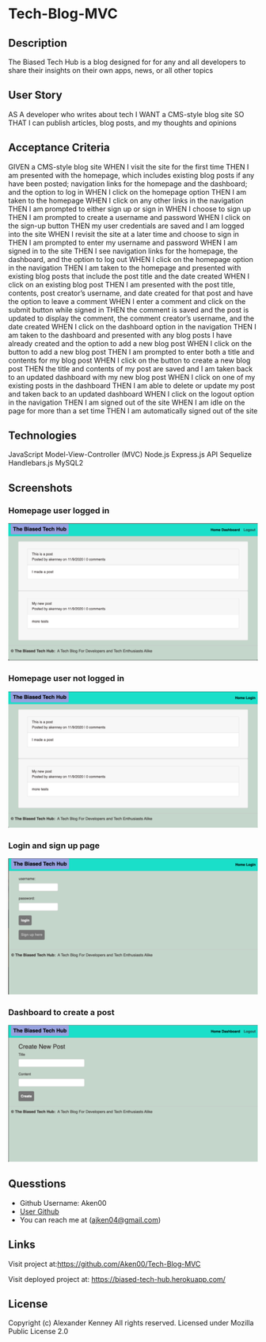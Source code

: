# Tech-Blog-MVC

## Description

The Biased Tech Hub is a blog designed for for any and all developers to share their insights on their own apps, news, or all other topics

## User Story

AS A developer who writes about tech
I WANT a CMS-style blog site
SO THAT I can publish articles, blog posts, and my thoughts and opinions

## Acceptance Criteria

GIVEN a CMS-style blog site
WHEN I visit the site for the first time
THEN I am presented with the homepage, which includes existing blog posts if any have been posted; navigation links for the homepage and the dashboard; and the option to log in
WHEN I click on the homepage option
THEN I am taken to the homepage
WHEN I click on any other links in the navigation
THEN I am prompted to either sign up or sign in
WHEN I choose to sign up
THEN I am prompted to create a username and password
WHEN I click on the sign-up button
THEN my user credentials are saved and I am logged into the site
WHEN I revisit the site at a later time and choose to sign in
THEN I am prompted to enter my username and password
WHEN I am signed in to the site
THEN I see navigation links for the homepage, the dashboard, and the option to log out
WHEN I click on the homepage option in the navigation
THEN I am taken to the homepage and presented with existing blog posts that include the post title and the date created
WHEN I click on an existing blog post
THEN I am presented with the post title, contents, post creator’s username, and date created for that post and have the option to leave a comment
WHEN I enter a comment and click on the submit button while signed in
THEN the comment is saved and the post is updated to display the comment, the comment creator’s username, and the date created
WHEN I click on the dashboard option in the navigation
THEN I am taken to the dashboard and presented with any blog posts I have already created and the option to add a new blog post
WHEN I click on the button to add a new blog post
THEN I am prompted to enter both a title and contents for my blog post
WHEN I click on the button to create a new blog post
THEN the title and contents of my post are saved and I am taken back to an updated dashboard with my new blog post
WHEN I click on one of my existing posts in the dashboard
THEN I am able to delete or update my post and taken back to an updated dashboard
WHEN I click on the logout option in the navigation
THEN I am signed out of the site
WHEN I am idle on the page for more than a set time
THEN I am automatically signed out of the site 

## Technologies
JavaScript
Model-View-Controller (MVC)
Node.js
Express.js API
Sequelize
Handlebars.js
MySQL2

## Screenshots

### Homepage user logged in
![](images/homepage-loggedin-ss.png)

### Homepage user not logged in
![](images/homepage-loggedout-ss.png)

### Login and sign up page
![](images/login-signup-ss.png)

### Dashboard to create a post
![](images/dashboard-ss.png)

## Quesstions
  * Github Username: Aken00
  * [User Github](https://github.com/Aken00)
  * You can reach me at (ajken04@gmail.com)

## Links 
Visit project at:https://github.com/Aken00/Tech-Blog-MVC

Visit deployed project at: https://biased-tech-hub.herokuapp.com/ 

## License
Copyright (c) Alexander Kenney All rights reserved. 
Licensed under Mozilla Public License 2.0

